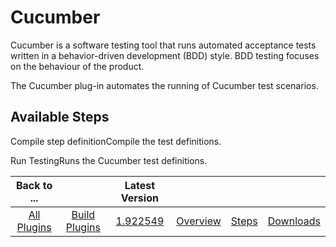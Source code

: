 
Cucumber
========


Cucumber is a software testing tool that runs automated acceptance tests written in a behavior-driven development (BDD) 
style. BDD testing focuses on the behaviour of the product.


The Cucumber plug-in automates the running of Cucumber 
test scenarios.



Available Steps
---------------


Compile step definitionCompile the test definitions.


Run 
TestingRuns the Cucumber test definitions.





|Back to ...||Latest Version||||
| :---: | :---: | :---: | :---: | :---: | :---: |
|[All Plugins](../../index.md)|[Build Plugins](../README.md)|[1.922549](https://raw.githubusercontent.com/UrbanCode/IBM-UCB-PLUGINS/main/files/Cucumber/Cucumber-1.922549.zip)|[Overview](overview.md)|[Steps](steps.md)|[Downloads](downloads.md)|

